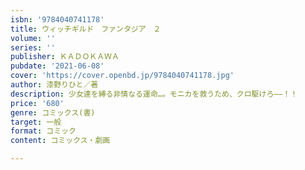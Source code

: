 ```yaml
---
isbn: '9784040741178'
title: ウィッチギルド　ファンタジア　２
volume: ''
series: ''
publisher: ＫＡＤＯＫＡＷＡ
pubdate: '2021-06-08'
cover: 'https://cover.openbd.jp/9784040741178.jpg'
author: 漆野りひと／著
description: 少女達を縛る非情なる運命…。モニカを救うため、クロ駆けろ――！！
price: '680'
genre: コミックス(書)
target: 一般
format: コミック
content: コミックス・劇画

---
```

